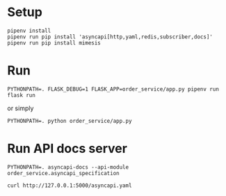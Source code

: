 # Setup
```
pipenv install
pipenv run pip install 'asyncapi[http,yaml,redis,subscriber,docs]'
pipenv run pip install mimesis
```

# Run
```
PYTHONPATH=. FLASK_DEBUG=1 FLASK_APP=order_service/app.py pipenv run flask run

```

or simply 
```
PYTHONPATH=. python order_service/app.py
```


# Run API docs server 
```
PYTHONPATH=. asyncapi-docs --api-module order_service.asyncapi_specification

curl http://127.0.0.1:5000/asyncapi.yaml
```